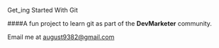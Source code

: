 Get_ing Started With Git

####A fun project to learn git as part of the **DevMarketer** community.

Email me at [august9382@gmail.com](Mailto:august9382@gmail.com)